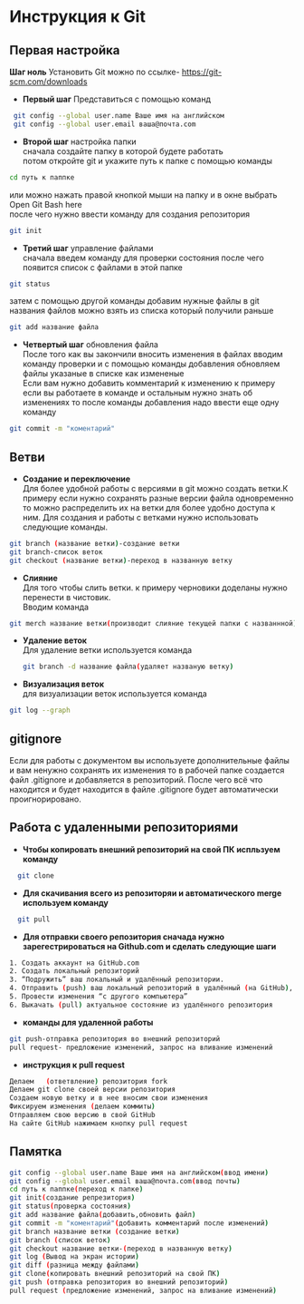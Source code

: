# Инструкция к Git
## Первая настройка
**Шаг ноль**
Установить Git можно по ссылке- https://git-scm.com/downloads  
* **Первый шаг**  Представиться с помощью команд
```sh
 git config --global user.name Ваше имя на английском
 git config --global user.email ваша@почта.com
```
* **Второй шаг** настройка папки  
сначала создайте папку в которой будете работать  
потом откройте git и укажите путь к папке с помощью команды
```sh
cd путь к паппке
```
или можно нажать правой кнопкой мыши на папку и в окне выбрать Open Git Bash here  
после чего нужно ввести команду для создания  репозитория
```sh
git init
```

* **Третий шаг** управление файлами    
сначала введем команду для проверки состояния после чего появится список с файлами в этой папке  
```sh
git status
```
затем с помощью другой команды добавим нужные файлы в git названия файлов можно взять из списка который получили раньше
```sh
git add название файла
```

* **Четвертый шаг** обновления файла  
После того как вы закончили вносить изменения в файлах вводим команду проверки и с помощью команды добавления обновляем файлы указаные в списке как измененые  
Если вам нужно добавить комментарий к изменению к примеру если вы работаете в команде и остальным нужно знать об изменениях то после команды добавления надо ввести еще одну команду
```sh
git commit -m "коментарий"
```
## Ветви
* **Создание и переключение**  
Для более удобной работы с версиями в git можно создать ветки.К примеру если нужно сохранять разные версии файла одновременно то можно распределить их на ветки для более удобно доступа к ним. 
Для создания и работы с ветками нужно использовать следующие команды.
```sh
git branch (название ветки)-создание ветки
git branch-список веток 
git checkout (название ветки)-переход в названную ветку
```  
* **Слияние**   
Для того чтобы слить ветки. к примеру черновики доделаны нужно перенести в чистовик.     
Вводим команда
```sh
git merch название ветки(производит слияние текущей папки с названнной)
``` 
* **Удаление веток**  
  Для удаление ветки используется команда
  ```sh
  git branch -d название файла(удаляет названую ветку)
  ```  


* **Визуализация веток**   
для визуализации веток используется команда
```sh
git log --graph
``` 
 ## gitignore        
Если для работы с документом вы используете дополнительные файлы и вам ненужно сохранять их изменения то в рабочей папке создается файл .gitignore и добавляется в репозиторий. После чего всё что находится и будет находится в файле .gitignore будет автоматически проигнорировано.
## Работа с удаленными репозиториями
* **Чтобы копировать внешний репозиторий на свой ПК испльзуем команду**
```sh
  git clone
```
* **Для скачивания всего из репозиторяи и автоматического merge используем команду**
```sh
  git pull
```
* **Для отправки своего репозитория сначада нужно зарегестрироваться на Github.com и сделать следующие шаги**
```sh
1. Создать аккаунт на GitHub.com
2. Создать локальный репозиторий
3. “Подружить” ваш локальный и удалённый репозитории. 
4. Отправить (push) ваш локальный репозиторий в удалённый (на GitHub), при этом, возможно, вам нужно будет авторизоваться на удалённом репозитории
5. Провести изменения “с другого компьютера”
6. Выкачать (pull) актуальное состояние из удалённого репозитория 
```
* **команды для удаленной работы**
```sh
git push-отправка репозитория во внешний репозиторий
pull request- предложение изменений, запрос на вливание изменений
```
* **инструкция к pull request**
```sh
Делаем   (ответвление) репозитория fork
Делаем git clone своей версии репозитория 
Создаем новую ветку и в нее вносим свои изменения
Фиксируем изменения (делаем коммиты)
Отправляем свою версию в свой GitHub
На сайте GitHub нажимаем кнопку pull request
```
## Памятка
```sh
git config --global user.name Ваше имя на английском(ввод имени)
git config --global user.email ваша@почта.com(ввод почты)
cd путь к паппке(переход к папке)
git init(создание репрезитория)
git status(проверка состояния)
git add название файла(добавить,обновить файл)
git commit -m "коментарий"(добавить комментарий после изменений)
git branch название ветки (создание ветки)
git branch (список веток) 
git checkout название ветки-(переход в названную ветку)
git log (Вывод на экран истории)
git diff (разница между файлами)
git clone(копировать внешний репозиторий на свой ПК)
git push (отправка репозитория во внешний репозиторий)
pull request (предложение изменений, запрос на вливание изменений)
```
